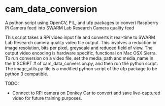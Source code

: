 # cam_data_conversion
A python script using OpenCV, PIL, and ufp packages to convert Raspberry Pi Camera feed into SWARM Lab Research Camera quality feed

This script takes a RPi video input file and converts it real-time to SWARM Lab Research camera quality video file output. This involves a reduction in image resolution, bits per pixel, greyscale and reduced field of view.
The output video encoding is hardware specific, functional on Mac OSX Sierra.
To run conversion on a video file, set the media_path and media_name in the # SCRIPT # of cam_data_conversion.py, and then run the python script.
The image_utils.py file is a modified python script of the ufp package to be python 3 compatible.

TODO:
- Connect to RPi camera on Donkey Car to convert and save live-captured video for future training purposes.
